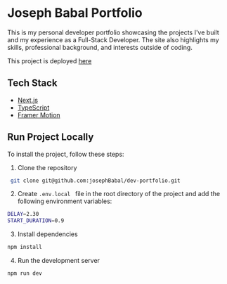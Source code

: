 
# Joseph Babal Portfolio



This is my personal developer portfolio showcasing the projects I've built and my experience as a Full-Stack Developer. The site also highlights my skills, professional background, and interests outside of coding.

This project is deployed <a href="https://josephbabal.vercel.app" title="Anime Domain"> here </a>


## Tech Stack
* <a href="https://nextjs.org" > Next.js </a>
* <a href="https://www.typescriptlang.org" > TypeScript </a>
* <a href="https://www.framer.com/motion/" > Framer Motion </a>


## Run Project Locally
To install the project, follow these steps:

1. Clone the repository
```bash
 git clone git@github.com:josephBabal/dev-portfolio.git 
```

2. Create `.env.local ` file in the root directory of the project and add the following environment variables:

```bash
DELAY=2.30
START_DURATION=0.9
```


3. Install dependencies
```bash
npm install
```

4. Run the development server
```
npm run dev
```